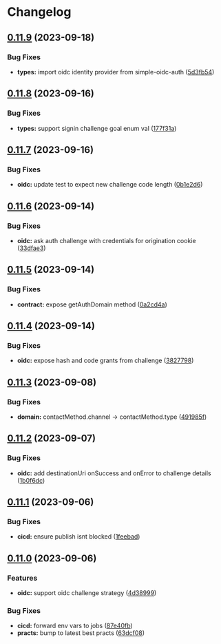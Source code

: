 # Changelog

## [0.11.9](https://github.com/whodisio/whodis-client/compare/v0.11.8...v0.11.9) (2023-09-18)


### Bug Fixes

* **types:** import oidc identity provider from simple-oidc-auth ([5d3fb54](https://github.com/whodisio/whodis-client/commit/5d3fb5489eca359ac491d0f3b0c387f157f71ece))

## [0.11.8](https://github.com/whodisio/whodis-client/compare/v0.11.7...v0.11.8) (2023-09-16)


### Bug Fixes

* **types:** support signin challenge goal enum val ([177f31a](https://github.com/whodisio/whodis-client/commit/177f31a6a68bb1812f3a9e16c6caad220380ea85))

## [0.11.7](https://github.com/whodisio/whodis-client/compare/v0.11.6...v0.11.7) (2023-09-16)


### Bug Fixes

* **oidc:** update test to expect new challenge code length ([0b1e2d6](https://github.com/whodisio/whodis-client/commit/0b1e2d60070642c89f63e7ad92ce2afcc036eb46))

## [0.11.6](https://github.com/whodisio/whodis-client/compare/v0.11.5...v0.11.6) (2023-09-14)


### Bug Fixes

* **oidc:** ask auth challenge with credentials for origination cookie ([33dfae3](https://github.com/whodisio/whodis-client/commit/33dfae37d28bcdd653f7ca0a83d84f5e503ffcd2))

## [0.11.5](https://github.com/whodisio/whodis-client/compare/v0.11.4...v0.11.5) (2023-09-14)


### Bug Fixes

* **contract:** expose getAuthDomain method ([0a2cd4a](https://github.com/whodisio/whodis-client/commit/0a2cd4a5774a7e34cf22503bd96baf520f9fe521))

## [0.11.4](https://github.com/whodisio/whodis-client/compare/v0.11.3...v0.11.4) (2023-09-14)


### Bug Fixes

* **oidc:** expose hash and code grants from challenge ([3827798](https://github.com/whodisio/whodis-client/commit/3827798b6ba05a27b7ed90e46f1b5c5a750060fa))

## [0.11.3](https://github.com/whodisio/whodis-client/compare/v0.11.2...v0.11.3) (2023-09-08)


### Bug Fixes

* **domain:** contactMethod.channel -&gt; contactMethod.type ([491985f](https://github.com/whodisio/whodis-client/commit/491985fd5e3ec0c18f1225036f7a4f55584ac234))

## [0.11.2](https://github.com/whodisio/whodis-client/compare/v0.11.1...v0.11.2) (2023-09-07)


### Bug Fixes

* **oidc:** add destinationUri onSuccess and onError to challenge details ([1b0f6dc](https://github.com/whodisio/whodis-client/commit/1b0f6dcd4f139a9c97e948ee9b5f07c775430481))

## [0.11.1](https://github.com/whodisio/whodis-client/compare/v0.11.0...v0.11.1) (2023-09-06)


### Bug Fixes

* **cicd:** ensure publish isnt blocked ([1feebad](https://github.com/whodisio/whodis-client/commit/1feebad847768e95fd0d3d9122a619cd10e62413))

## [0.11.0](https://github.com/whodisio/whodis-client/compare/v0.10.2...v0.11.0) (2023-09-06)


### Features

* **oidc:** support oidc challenge strategy ([4d38999](https://github.com/whodisio/whodis-client/commit/4d38999c008e9d160ec466ef46b9a715e9f6f9cd))


### Bug Fixes

* **cicd:** forward env vars to jobs ([87e40fb](https://github.com/whodisio/whodis-client/commit/87e40fb2d50def6655b1179f57a26242197ef1aa))
* **practs:** bump to latest best practs ([63dcf08](https://github.com/whodisio/whodis-client/commit/63dcf080f0ba3cc944c6cd8f3e2dfcfeb0ab0143))
